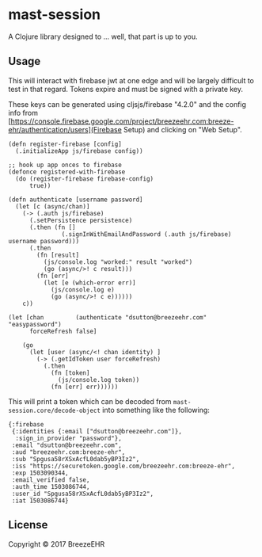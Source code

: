 # mast-session

A Clojure library designed to ... well, that part is up to you.

## Usage

This will interact with firebase jwt at one edge and will be largely difficult to test in that regard. Tokens expire and must be signed with a private key.

These keys can be generated using cljsjs/firebase "4.2.0" and the config info from [https://console.firebase.google.com/project/breezeehr.com:breeze-ehr/authentication/users](Firebase Setup) and clicking on "Web Setup".


    (defn register-firebase [config]
      (.initializeApp js/firebase config))

    ;; hook up app onces to firebase
    (defonce registered-with-firebase
      (do (register-firebase firebase-config)
          true))

    (defn authenticate [username password]
      (let [c (async/chan)]
        (-> (.auth js/firebase)
          (.setPersistence persistence)
          (.then (fn []
                   (.signInWithEmailAndPassword (.auth js/firebase)  username password)))
          (.then
            (fn [result]
              (js/console.log "worked:" result "worked")
              (go (async/>! c result)))
            (fn [err]
              (let [e (which-error err)]
                (js/console.log e)
                (go (async/>! c e))))))
        c))

    (let [chan         (authenticate "dsutton@breezeehr.com" "easypassword")
          forceRefresh false]

        (go
          (let [user (async/<! chan identity) ]
            (-> (.getIdToken user forceRefresh)
              (.then
                (fn [token]
                  (js/console.log token))
                (fn [err] err))))))


This will print a token which can be decoded from `mast-session.core/decode-object` into something like the following:

    {:firebase
     {:identities {:email ["dsutton@breezeehr.com"]},
      :sign_in_provider "password"},
     :email "dsutton@breezeehr.com",
     :aud "breezeehr.com:breeze-ehr",
     :sub "Spgusa58rXSxAcfL0dab5yBP3Iz2",
     :iss "https://securetoken.google.com/breezeehr.com:breeze-ehr",
     :exp 1503090344,
     :email_verified false,
     :auth_time 1503086744,
     :user_id "Spgusa58rXSxAcfL0dab5yBP3Iz2",
     :iat 1503086744}


## License

Copyright © 2017 BreezeEHR
